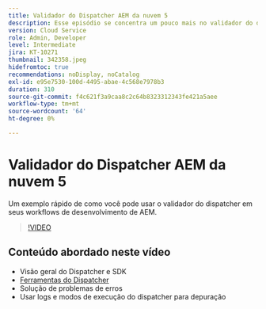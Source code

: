 ```yaml
---
title: Validador do Dispatcher AEM da nuvem 5
description: Esse episódio se concentra um pouco mais no validador do dispatcher e nas nuances que ele fornece.
version: Cloud Service
role: Admin, Developer
level: Intermediate
jira: KT-10271
thumbnail: 342358.jpeg
hidefromtoc: true
recommendations: noDisplay, noCatalog
exl-id: e95e7530-100d-4495-abae-4c568e7978b3
duration: 310
source-git-commit: f4c621f3a9caa8c2c64b8323312343fe421a5aee
workflow-type: tm+mt
source-wordcount: '64'
ht-degree: 0%

---
```


# Validador do Dispatcher AEM da nuvem 5

Um exemplo rápido de como você pode usar o validador do dispatcher em seus workflows de desenvolvimento de AEM.

>[!VIDEO](https://video.tv.adobe.com/v/342358?quality=12&learn=on)

## Conteúdo abordado neste vídeo

+ Visão geral do Dispatcher e SDK
+ [Ferramentas do Dispatcher](https://experienceleague.adobe.com/docs/experience-manager-cloud-service/content/implementing/content-delivery/validation-debug.html)
+ Solução de problemas de erros
+ Usar logs e modos de execução do dispatcher para depuração
